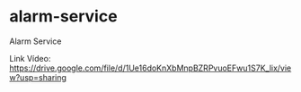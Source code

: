 # alarm-service
Alarm Service

Link Vídeo: https://drive.google.com/file/d/1Ue16doKnXbMnpBZRPvuoEFwu1S7K_lix/view?usp=sharing

